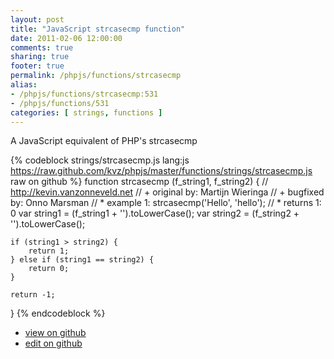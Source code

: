 ```yaml
---
layout: post
title: "JavaScript strcasecmp function"
date: 2011-02-06 12:00:00
comments: true
sharing: true
footer: true
permalink: /phpjs/functions/strcasecmp
alias:
- /phpjs/functions/strcasecmp:531
- /phpjs/functions/531
categories: [ strings, functions ]
---
```

A JavaScript equivalent of PHP's strcasecmp
<!-- more -->
{% codeblock strings/strcasecmp.js lang:js https://raw.github.com/kvz/phpjs/master/functions/strings/strcasecmp.js raw on github %}
function strcasecmp (f_string1, f_string2) {
    // http://kevin.vanzonneveld.net
    // +     original by: Martijn Wieringa
    // +     bugfixed by: Onno Marsman
    // *         example 1: strcasecmp('Hello', 'hello');
    // *         returns 1: 0
    var string1 = (f_string1 + '').toLowerCase();
    var string2 = (f_string2 + '').toLowerCase();

    if (string1 > string2) {
        return 1;
    } else if (string1 == string2) {
        return 0;
    }

    return -1;
}
{% endcodeblock %}
<ul>
 <li><a href="https://github.com/kvz/phpjs/blob/master/functions/strings/strcasecmp.js">view on github</a></li>
 <li><a href="https://github.com/kvz/phpjs/edit/master/functions/strings/strcasecmp.js">edit on github</a></li>
</ul>
